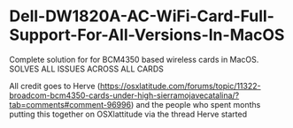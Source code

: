# Dell-DW1820A-AC-WiFi-Card-Full-Support-For-All-Versions-In-MacOS
Complete solution for for BCM4350 based wireless cards in MacOS. SOLVES ALL ISSUES ACROSS ALL CARDS

All credit goes to Herve (https://osxlatitude.com/forums/topic/11322-broadcom-bcm4350-cards-under-high-sierramojavecatalina/?tab=comments#comment-96996) and the people who spent months putting this together on OSXlattitude via the thread Herve started 
